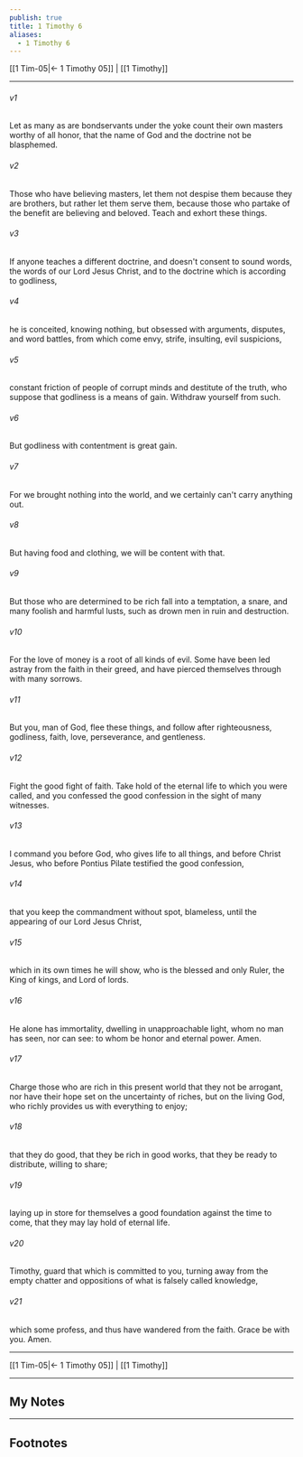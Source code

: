 ```yaml
---
publish: true
title: 1 Timothy 6
aliases:
  - 1 Timothy 6
---
```


[[1 Tim-05|← 1 Timothy 05]] | [[1 Timothy]]
***



###### v1 
Let as many as are bondservants under the yoke count their own masters worthy of all honor, that the name of God and the doctrine not be blasphemed. 

###### v2 
Those who have believing masters, let them not despise them because they are brothers, but rather let them serve them, because those who partake of the benefit are believing and beloved. Teach and exhort these things. 

###### v3 
If anyone teaches a different doctrine, and doesn't consent to sound words, the words of our Lord Jesus Christ, and to the doctrine which is according to godliness, 

###### v4 
he is conceited, knowing nothing, but obsessed with arguments, disputes, and word battles, from which come envy, strife, insulting, evil suspicions, 

###### v5 
constant friction of people of corrupt minds and destitute of the truth, who suppose that godliness is a means of gain. Withdraw yourself from such. 

###### v6 
But godliness with contentment is great gain. 

###### v7 
For we brought nothing into the world, and we certainly can't carry anything out. 

###### v8 
But having food and clothing, we will be content with that. 

###### v9 
But those who are determined to be rich fall into a temptation, a snare, and many foolish and harmful lusts, such as drown men in ruin and destruction. 

###### v10 
For the love of money is a root of all kinds of evil. Some have been led astray from the faith in their greed, and have pierced themselves through with many sorrows. 

###### v11 
But you, man of God, flee these things, and follow after righteousness, godliness, faith, love, perseverance, and gentleness. 

###### v12 
Fight the good fight of faith. Take hold of the eternal life to which you were called, and you confessed the good confession in the sight of many witnesses. 

###### v13 
I command you before God, who gives life to all things, and before Christ Jesus, who before Pontius Pilate testified the good confession, 

###### v14 
that you keep the commandment without spot, blameless, until the appearing of our Lord Jesus Christ, 

###### v15 
which in its own times he will show, who is the blessed and only Ruler, the King of kings, and Lord of lords. 

###### v16 
He alone has immortality, dwelling in unapproachable light, whom no man has seen, nor can see: to whom be honor and eternal power. Amen. 

###### v17 
Charge those who are rich in this present world that they not be arrogant, nor have their hope set on the uncertainty of riches, but on the living God, who richly provides us with everything to enjoy; 

###### v18 
that they do good, that they be rich in good works, that they be ready to distribute, willing to share; 

###### v19 
laying up in store for themselves a good foundation against the time to come, that they may lay hold of eternal life. 

###### v20 
Timothy, guard that which is committed to you, turning away from the empty chatter and oppositions of what is falsely called knowledge, 

###### v21 
which some profess, and thus have wandered from the faith. Grace be with you. Amen.

***
[[1 Tim-05|← 1 Timothy 05]] | [[1 Timothy]]

---
## My Notes

---
## Footnotes